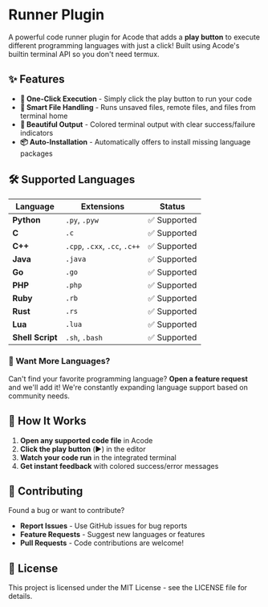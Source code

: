 # Runner Plugin

A powerful code runner plugin for Acode that adds a **play button** to execute different programming languages with just a click! Built using Acode's builtin terminal API so you don't need termux.

## ✨ Features

- **🎯 One-Click Execution** - Simply click the play button to run your code
- **💾 Smart File Handling** - Runs unsaved files, remote files, and files from terminal home
- **🎨 Beautiful Output** - Colored terminal output with clear success/failure indicators
- **📦 Auto-Installation** - Automatically offers to install missing language packages

## 🛠️ Supported Languages

| Language | Extensions | Status |
|----------|------------|--------|
| **Python** | `.py`, `.pyw` | ✅ Supported |
| **C** | `.c` | ✅ Supported |
| **C++** | `.cpp`, `.cxx`, `.cc`, `.c++` | ✅ Supported |
| **Java** | `.java` | ✅ Supported |
| **Go** | `.go` | ✅ Supported |
| **PHP** | `.php` | ✅ Supported |
| **Ruby** | `.rb` | ✅ Supported |
| **Rust** | `.rs` | ✅ Supported |
| **Lua** | `.lua` | ✅ Supported |
| **Shell Script** | `.sh`, `.bash` | ✅ Supported |

### 🔮 Want More Languages?

Can't find your favorite programming language? **Open a feature request** and we'll add it! We're constantly expanding language support based on community needs.

## 🚀 How It Works

1. **Open any supported code file** in Acode
2. **Click the play button** (▶️) in the editor
3. **Watch your code run** in the integrated terminal
4. **Get instant feedback** with colored success/error messages


## 🤝 Contributing

Found a bug or want to contribute? 
- **Report Issues** - Use GitHub issues for bug reports
- **Feature Requests** - Suggest new languages or features
- **Pull Requests** - Code contributions are welcome!

## 📝 License

This project is licensed under the MIT License - see the LICENSE file for details.
